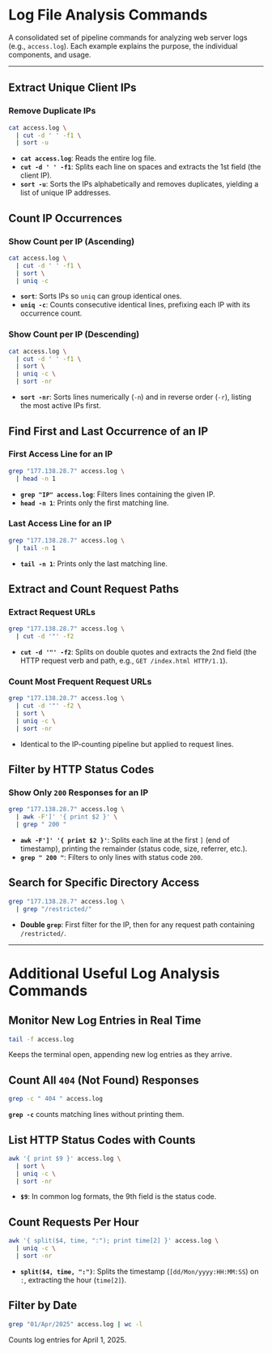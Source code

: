 # Log File Analysis Commands

A consolidated set of pipeline commands for analyzing web server logs (e.g., `access.log`). Each example explains the purpose, the individual components, and usage.

---

## Extract Unique Client IPs

### Remove Duplicate IPs
```bash
cat access.log \
  | cut -d ' ' -f1 \
  | sort -u
```
- **`cat access.log`**: Reads the entire log file.
- **`cut -d ' ' -f1`**: Splits each line on spaces and extracts the 1st field (the client IP).
- **`sort -u`**: Sorts the IPs alphabetically and removes duplicates, yielding a list of unique IP addresses.


## Count IP Occurrences

### Show Count per IP (Ascending)
```bash
cat access.log \
  | cut -d ' ' -f1 \
  | sort \
  | uniq -c
```
- **`sort`**: Sorts IPs so `uniq` can group identical ones.
- **`uniq -c`**: Counts consecutive identical lines, prefixing each IP with its occurrence count.

### Show Count per IP (Descending)
```bash
cat access.log \
  | cut -d ' ' -f1 \
  | sort \
  | uniq -c \
  | sort -nr
```
- **`sort -nr`**: Sorts lines numerically (`-n`) and in reverse order (`-r`), listing the most active IPs first.


## Find First and Last Occurrence of an IP

### First Access Line for an IP
```bash
grep "177.138.28.7" access.log \
  | head -n 1
```
- **`grep "IP" access.log`**: Filters lines containing the given IP.
- **`head -n 1`**: Prints only the first matching line.

### Last Access Line for an IP
```bash
grep "177.138.28.7" access.log \
  | tail -n 1
```
- **`tail -n 1`**: Prints only the last matching line.


## Extract and Count Request Paths

### Extract Request URLs
```bash
grep "177.138.28.7" access.log \
  | cut -d '"' -f2
```
- **`cut -d '"' -f2`**: Splits on double quotes and extracts the 2nd field (the HTTP request verb and path, e.g., `GET /index.html HTTP/1.1`).

### Count Most Frequent Request URLs
```bash
grep "177.138.28.7" access.log \
  | cut -d '"' -f2 \
  | sort \
  | uniq -c \
  | sort -nr
```
- Identical to the IP-counting pipeline but applied to request lines.


## Filter by HTTP Status Codes

### Show Only `200` Responses for an IP
```bash
grep "177.138.28.7" access.log \
  | awk -F']' '{ print $2 }' \
  | grep " 200 "
```
- **`awk -F']' '{ print $2 }'`**: Splits each line at the first `]` (end of timestamp), printing the remainder (status code, size, referrer, etc.).
- **`grep " 200 "`**: Filters to only lines with status code `200`.


## Search for Specific Directory Access

```bash
grep "177.138.28.7" access.log \
  | grep "/restricted/"
```
- **Double `grep`**: First filter for the IP, then for any request path containing `/restricted/`.


---

# Additional Useful Log Analysis Commands

## Monitor New Log Entries in Real Time
```bash
tail -f access.log
```
Keeps the terminal open, appending new log entries as they arrive.

## Count All `404` (Not Found) Responses
```bash
grep -c " 404 " access.log
```
**`grep -c`** counts matching lines without printing them.

## List HTTP Status Codes with Counts
```bash
awk '{ print $9 }' access.log \
  | sort \
  | uniq -c \
  | sort -nr
```
- **`$9`**: In common log formats, the 9th field is the status code.

## Count Requests Per Hour
```bash
awk '{ split($4, time, ":"); print time[2] }' access.log \
  | uniq -c \
  | sort -nr
```
- **`split($4, time, ":")`**: Splits the timestamp (`[dd/Mon/yyyy:HH:MM:SS`) on `:`, extracting the hour (`time[2]`).

## Filter by Date
```bash
grep "01/Apr/2025" access.log | wc -l
```
Counts log entries for April 1, 2025.

